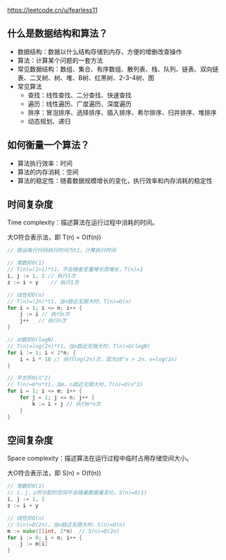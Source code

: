 https://leetcode.cn/u/fearless11

## 什么是数据结构和算法？

- 数据结构：数据以什么结构存储到内存，方便的增删改查操作
- 算法：计算某个问题的一套方法
- 常见数据结构：数组、集合、有序数组、散列表、栈、队列、链表、双向链表、二叉树、树、堆、B树、红黑树、2-3-4树、图
- 常见算法
  - 查找：线性查找、二分查找、快速查找
  - 遍历：线性遍历、广度遍历、深度遍历
  - 排序：冒泡排序、选择排序、插入排序、希尔排序、归并排序、堆排序
  - 动态规划、递归

## 如何衡量一个算法？

- 算法执行效率：时间
- 算法的内存消耗：空间
- 算法的稳定性：随着数据规模增长的变化，执行效率和内存消耗的稳定性

## 时间复杂度

Time complexity：描述算法在运行过程中消耗的时间。

大O符合表示法，即 T(n) = O(f(n))

```go
// 假设每行代码执行时间为t1，计算执行时间

// 常数阶O(1)
// T(n)=(1+1)*t1，不会随者变量增长而增长，T(n)=1
i, j := 1, 2 // 执行1次
z := i + y    // 执行1次

// 线性阶O(n)
// T(n)=(2n)*t1，当n趋近无限大时，T(n)=O(n)
for i = 1; i <= n; i++ { 
    j := i // 执行n次
    j++   // 执行n次
}

// 对数阶O(logN)
// T(n)=log(2n)*t1，当n趋近无限大时，T(n)=O(logN) 
for i := 1; i < 2*n; { 
    i = i * 10 // 执行log(2n)次，因为10^x > 2n，x=log(2n)
}

// 平方阶O(n^2)
// T(n)=m*n*t1，当m，n趋近无限大时，T(n)=O(n^2) 
for i = 1; i <= m; i++ { 
    for j = 1; j <= n; j++ { 
        k := i + j // 执行m*n次
    }
}
```

## 空间复杂度

Space complexity：描述算法在运行过程中临时占用存储空间大小。

大O符合表示法，即 S(n) = O(f(n))

```go
// 常数阶O(1)
// i，j，z所分配的空间不会随着数据量变化，S(n)=O(1)
i, j := 1, 2 
z := i + y    

// 线性阶O(n)
// S(n)=O(2n)，当n趋近无限大时，S(n)=O(n)
m := make([]int, 2*n)  // S(n)=O(2n)
for i := 0; i < n; i++ {
    j := m[i]
}
```